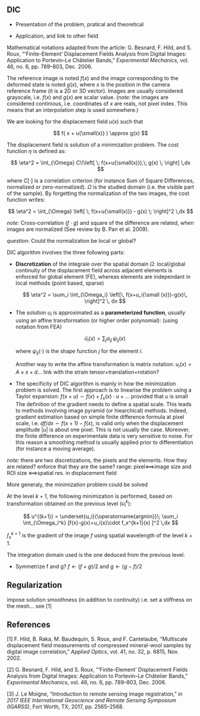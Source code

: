 ## DIC

- Presentation of the problem, pratical and theoretical

- Application, and link to other field

Mathematical notations adapted from the article:
G. Besnard, F. Hild, and S. Roux, “‘Finite-Element’ Displacement Fields Analysis from Digital Images: Application to Portevin–Le Châtelier Bands,” *Experimental Mechanics*, vol. 46, no. 6, pp. 789–803, Dec. 2006.

The reference image is noted $f(x)$ and the image corresponding to the deformed state is noted $g(x)$, where $x$ is the position in the camera reference frame (it is a 2D or 3D vector). Images are usually considered grayscale, i.e. $f(x)$ and $g(x)$ are scalar value. (*note:* the images are considered continious, i.e. coordinates of $x$ are reals, not pixel index. This means that an interpolation step is used somewhere.)

We are looking for the displacement field $u(x)$ such that

$$
f( x + u{\small(x)} ) \approx g(x)
$$

The displacement field is solution of a minimization problem. The cost function $\eta$ is defined as:

$$
\eta^2 = \int_{\Omega}  C\!\left[ \; f(x+u{\small(x)}),\; g(x) \; \right] \,dx
$$

where $C[\cdot]$ is a correlation criterion (for instance Sum of Square Differences, normalized or zero-normalized). $\Omega$ is the studied domain (i.e. the visible part of the sample). By forgetting the normalization of the two images, the cost function writes:

$$
\eta^2 = \int_{\Omega}  \left[ \; f(x+u{\small(x)}) - g(x) \; \right]^2 \,dx
$$

*note:* Cross-correlation ($f\cdot g$) and square of the difference are related, when images are normalized (See review by B. Pan et al. 2009).

*question:* Could the normalization be local or global?

DIC algorithm involves the three following parts:

- **Discretization** of the integrale over the spatial domain $\Omega$: local/global
  continuity of the displacement field across adjacent elements is enforced for global element (FE), whereas elements are independant in local methods (point based, sparse)

  $$
  \eta^2 = \sum_i \int_{\Omega_i} \left[\, f(x+u_i{\small (x)})-g(x)\, \right]^2 \, dx
  $$

- The solution $u_i$ is approximated as a **parameterized function**, usually using an affine transformation (or higher order polynomial): (using notation from FEA)

  $$
  \hat u_i(x) = \sum_j a_{ij} \, \psi_{ij}(x)
  $$

  where $\psi_{ij}(\cdot)$ is the shape function $j$ for the element $i$.

  Another way to write the affine transformation is matrix notation: $u_i(x)=A \times x + d$... link with the strain tensor+translation+rotation?

- The specificity of DIC algorithm is mainly in how the minimization problem is solved.
  The first approach is to linearise the problem using a Taylor expansion: $f(x+u) \sim f(x) + f_x(x)\cdot u + \dots$ provided that $u$ is small
  The definition of the gradient needs to define a spatial scale.
  This leads to methods involving image pyramid (or hiearchical) methods. Indeed, gradient estimation based on simple finite difference formula at pixel scale, i.e. $df/dx\sim f(x+1)-f(x)$, is valid only when the displacement amplitude $|u|$ is about one pixel. This is not usually the case. Moreover, the finite difference on experimentale data is very sensitive to noise. For this reason a smoothing method is usually applied prior to differentiation (for instance a moving average).


*note:* there are two discretizations, the pixels and the elements. How they are related? enforce that they are the same?
range: pixel<==>image size   and   ROI size <==>spatial res. in displacement field

More generaly, the minimization problem could be solved

At the level $k+1$,  the following minimization is performed, based on transformation obtained on the previous level ($u_i^k$):

$$
u^{(k+1)} = \underset{u_i}{\operatorname{argmin}}\; \sum_i \int_{\Omega_i^k} [f(x)-g(x)+u_i(x)\cdot f_x^{k+1}(x) ]^2 \,dx
$$

$f_x^{k+1}$ is the gradient of the image $f$ using spatial wavelength of the level $k+1$.

The integration domain used is the one deduced from the previous level.

- Symmetrize f and g? $f\leftarrow (f+g)/2$ and $g \leftarrow (g-f)/2$





## Regularization

impose solution smoothness (in addition to continuity)
i.e. set a stiffness on the mesh... see [1]

## References

[1] F. Hild, B. Raka, M. Baudequin, S. Roux, and F. Cantelaube, “Multiscale displacement field measurements of compressed mineral-wool samples by digital image correlation,” *Applied Optics*, vol. 41, no. 32, p. 6815, Nov. 2002.

[2] G. Besnard, F. Hild, and S. Roux, “‘Finite-Element’ Displacement Fields Analysis from Digital Images: Application to Portevin–Le Châtelier Bands,” *Experimental Mechanics*, vol. 46, no. 6, pp. 789–803, Dec. 2006.

[3] J. Le Moigne, “Introduction to remote sensing image registration,” in *2017 IEEE International Geoscience and Remote Sensing Symposium (IGARSS)*, Fort Worth, TX, 2017, pp. 2565–2568.
